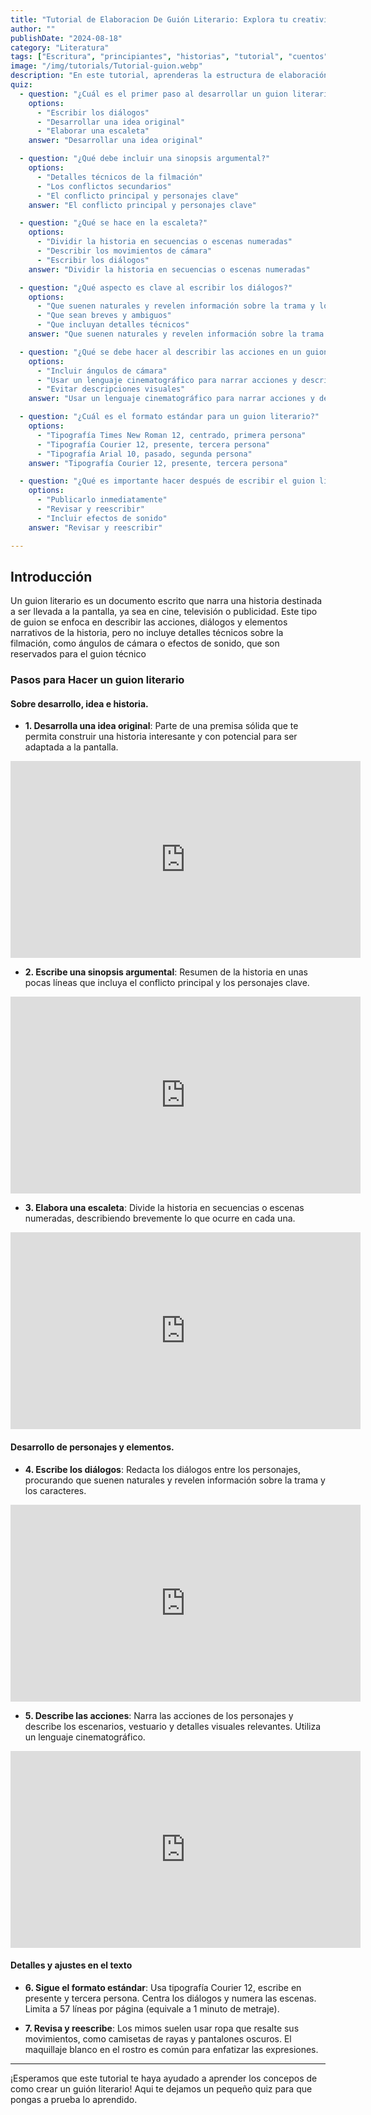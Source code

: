 ```yaml
---
title: "Tutorial de Elaboracion De Guión Literario: Explora tu creatividad, y desarrolla el escritor que hay en ti."
author: ""
publishDate: "2024-08-18"
category: "Literatura"
tags: ["Escritura", "principiantes", "historias", "tutorial", "cuentos"]
image: "/img/tutorials/Tutorial-guion.webp"
description: "En este tutorial, aprenderas la estructura de elaboración de un guión literario, a como desarrollar las ideas y "
quiz:
  - question: "¿Cuál es el primer paso al desarrollar un guion literario?"
    options:
      - "Escribir los diálogos"
      - "Desarrollar una idea original"
      - "Elaborar una escaleta"
    answer: "Desarrollar una idea original"

  - question: "¿Qué debe incluir una sinopsis argumental?"
    options:
      - "Detalles técnicos de la filmación"
      - "Los conflictos secundarios"
      - "El conflicto principal y personajes clave"
    answer: "El conflicto principal y personajes clave"

  - question: "¿Qué se hace en la escaleta?"
    options:
      - "Dividir la historia en secuencias o escenas numeradas"
      - "Describir los movimientos de cámara"
      - "Escribir los diálogos"
    answer: "Dividir la historia en secuencias o escenas numeradas"

  - question: "¿Qué aspecto es clave al escribir los diálogos?"
    options:
      - "Que suenen naturales y revelen información sobre la trama y los personajes"
      - "Que sean breves y ambiguos"
      - "Que incluyan detalles técnicos"
    answer: "Que suenen naturales y revelen información sobre la trama y los personajes"

  - question: "¿Qué se debe hacer al describir las acciones en un guion literario?"
    options:
      - "Incluir ángulos de cámara"
      - "Usar un lenguaje cinematográfico para narrar acciones y describir escenarios"
      - "Evitar descripciones visuales"
    answer: "Usar un lenguaje cinematográfico para narrar acciones y describir escenarios"

  - question: "¿Cuál es el formato estándar para un guion literario?"
    options:
      - "Tipografía Times New Roman 12, centrado, primera persona"
      - "Tipografía Courier 12, presente, tercera persona"
      - "Tipografía Arial 10, pasado, segunda persona"
    answer: "Tipografía Courier 12, presente, tercera persona"

  - question: "¿Qué es importante hacer después de escribir el guion literario?"
    options:
      - "Publicarlo inmediatamente"
      - "Revisar y reescribir"
      - "Incluir efectos de sonido"
    answer: "Revisar y reescribir"

---
```


## Introducción

Un guion literario es un documento escrito que narra una historia destinada a ser llevada a la pantalla, ya sea en cine, televisión o publicidad. Este tipo de guion se enfoca en describir las acciones, diálogos y elementos narrativos de la historia, pero no incluye detalles técnicos sobre la filmación, como ángulos de cámara o efectos de sonido, que son reservados para el guion técnico

### Pasos para Hacer un guion literario


#### Sobre desarrollo, idea e historia.

- **1. Desarrolla una idea original**: Parte de una premisa sólida que te permita construir una historia interesante y con potencial para ser adaptada a la pantalla.

<iframe width="560" height="315" src="https://www.youtube.com/embed/MYoopQsKz58?si=spLaGRrujaWc7MLN" title="YouTube video player" frameborder="0" allow="accelerometer; autoplay; clipboard-write; encrypted-media; gyroscope; picture-in-picture; web-share" referrerpolicy="strict-origin-when-cross-origin" allowfullscreen></iframe>

- **2. Escribe una sinopsis argumental**: Resumen de la historia en unas pocas líneas que incluya el conflicto principal y los personajes clave.

<iframe width="560" height="315" src="https://www.youtube.com/embed/x5wicfHqMas?si=YlJuNYhLmc3vCnWD" title="YouTube video player" frameborder="0" allow="accelerometer; autoplay; clipboard-write; encrypted-media; gyroscope; picture-in-picture; web-share" referrerpolicy="strict-origin-when-cross-origin" allowfullscreen></iframe>

- **3. Elabora una escaleta**: Divide la historia en secuencias o escenas numeradas, describiendo brevemente lo que ocurre en cada una.

<iframe width="560" height="315" src="https://www.youtube.com/embed/hdmObSUpE30?si=A0Yj1Zme4OC6CbV-" title="YouTube video player" frameborder="0" allow="accelerometer; autoplay; clipboard-write; encrypted-media; gyroscope; picture-in-picture; web-share" referrerpolicy="strict-origin-when-cross-origin" allowfullscreen></iframe>

#### Desarrollo de personajes y elementos.

- **4. Escribe los diálogos**: Redacta los diálogos entre los personajes, procurando que suenen naturales y revelen información sobre la trama y los caracteres.


<iframe width="560" height="315" src="https://www.youtube.com/watch?v=2sj8gecwe7E" title="YouTube video player" frameborder="0" allow="accelerometer; autoplay; clipboard-write; encrypted-media; gyroscope; picture-in-picture; web-share" referrerpolicy="strict-origin-when-cross-origin" allowfullscreen></iframe>


- **5. Describe las acciones**: Narra las acciones de los personajes y describe los escenarios, vestuario y detalles visuales relevantes. Utiliza un lenguaje cinematográfico.


<iframe width="560" height="315" src="https://www.youtube.com/watch?v=t4q1gY85txA" title="YouTube video player" frameborder="0" allow="accelerometer; autoplay; clipboard-write; encrypted-media; gyroscope; picture-in-picture; web-share" referrerpolicy="strict-origin-when-cross-origin" allowfullscreen></iframe>

#### Detalles y ajustes en el texto

- **6. Sigue el formato estándar**: Usa tipografía Courier 12, escribe en presente y tercera persona. Centra los diálogos y numera las escenas. Limita a 57 líneas por página (equivale a 1 minuto de metraje).

- **7. Revisa y reescribe**: Los mimos suelen usar ropa que resalte sus movimientos, como camisetas de rayas y pantalones oscuros. El maquillaje blanco en el rostro es común para enfatizar las expresiones.

---

¡Esperamos que este tutorial te haya ayudado a aprender los concepos de como crear un guión literario! Aqui te dejamos un pequeño quiz para que pongas a prueba lo aprendido.
